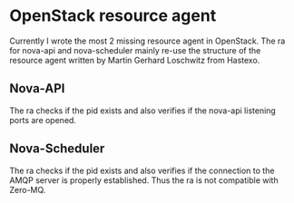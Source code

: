 OpenStack resource agent
========================

Currently I wrote the most 2 missing resource agent in OpenStack. The ra for nova-api and nova-scheduler mainly re-use the structure of the resource agent written by Martin Gerhard Loschwitz from Hastexo.

## Nova-API

The ra checks if the pid exists and also verifies if the nova-api listening ports are opened.

## Nova-Scheduler

The ra checks if the pid exists and also verifies if the connection to the AMQP server is properly established. Thus the ra is not compatible with Zero-MQ.
